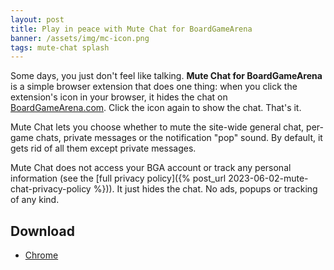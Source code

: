 ```yaml
---
layout: post
title: Play in peace with Mute Chat for BoardGameArena
banner: /assets/img/mc-icon.png
tags: mute-chat splash
---
```


Some days, you just don't feel like talking. **Mute Chat for BoardGameArena** is a simple browser extension that does one thing: when you click the extension's icon in your browser, it hides the chat on [BoardGameArena.com](https://boardgamearena.com). Click the icon again to show the chat. That's it. 

Mute Chat lets you choose whether to mute the site-wide general chat, per-game chats, private messages or the notification "pop" sound. By default, it gets rid of all them except private messages. 

Mute Chat does not access your BGA account or track any personal information (see the [full privacy policy]({% post_url 2023-06-02-mute-chat-privacy-policy %})). It just hides the chat. No ads, popups or tracking of any kind. 

## Download

- [Chrome](https://chrome.google.com/webstore/detail/mute-chat-for-boardgamear/gohhojdlpnegnpbgdbplhkkaaagkhaah)